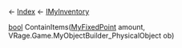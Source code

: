 ← [Index](Api-Index) ← [IMyInventory](VRage.Game.ModAPI.Ingame.IMyInventory)

[bool](System.Boolean) ContainItems([MyFixedPoint](VRage.MyFixedPoint) amount, VRage.Game.MyObjectBuilder_PhysicalObject ob)

